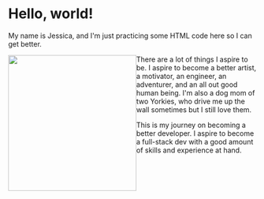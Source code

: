 <h1> Hello, world!</h1>

<p> My name is Jessica, and I'm just practicing some HTML code here so I can get better.
<p><img src ="http://i1380.photobucket.com/albums/ah200/jyin978/1_zpsoy5ozhxm.jpg" width ="260" height ="275" style = "float: left" style = "vertical-align: baseline"/><p style = "vertical-align: baseline">There are a lot of things I aspire to be. I aspire to become a better artist, a motivator, an engineer, an adventurer, and an all out good human being. I'm also a dog mom of two Yorkies, who drive me up the wall sometimes but I still love them.</p>

<p> This is my journey on becoming a better developer. I aspire to become a full-stack dev with a good amount of skills and experience at hand. 
